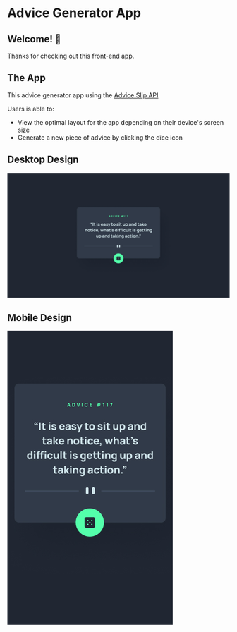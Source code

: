 # Advice Generator App

## Welcome! 👋

Thanks for checking out this front-end app.

## The App

This advice generator app using the [Advice Slip API](https://api.adviceslip.com)

Users is able to:

- View the optimal layout for the app depending on their device's screen size
- Generate a new piece of advice by clicking the dice icon

## Desktop Design

![Design preview for the Advice Generator app on desktop](./design/desktop-design.jpg)

## Mobile Design

![Design preview for the Advice Generator app on mobile](./design/mobile-design.jpg)



